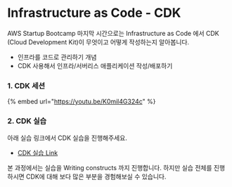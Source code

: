 # Infrastructure as Code - CDK

AWS Startup Bootcamp 마지막 시간으로는 Infrastructure as Code 에서 CDK (Cloud Development Kit)이 무엇이고 어떻게 작성하는지 알아봅니다.

* 인프라를 코드로 관리하기 개념
* CDK 사용해서 인프라/서버리스 애플리케이션 작성/배포하기

### 1. CDK 세션

{% embed url="https://youtu.be/K0mil4G324c" %}

### 2. CDK 실습

아래 실습 링크에서 CDK 실습을 진행해주세요.&#x20;

* [CDK 실습 Link](https://cdk-korean-v1.d3teb0b13vz8ds.amplifyapp.com)

본 과정에서는 실습을 Writing constructs 까지 진행합니다. 하지만 실습 전체를 진행하시면 CDK에 대해 보다 많은 부분을 경험해보실 수 있습니다.
